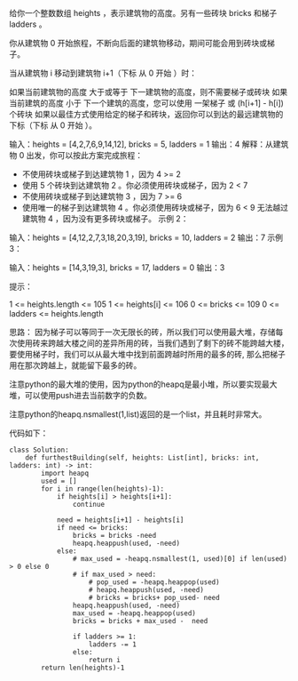 给你一个整数数组 heights ，表示建筑物的高度。另有一些砖块 bricks 和梯子 ladders 。

你从建筑物 0 开始旅程，不断向后面的建筑物移动，期间可能会用到砖块或梯子。

当从建筑物 i 移动到建筑物 i+1（下标 从 0 开始 ）时：

如果当前建筑物的高度 大于或等于 下一建筑物的高度，则不需要梯子或砖块
如果当前建筑的高度 小于 下一个建筑的高度，您可以使用 一架梯子 或 (h[i+1] - h[i]) 个砖块
如果以最佳方式使用给定的梯子和砖块，返回你可以到达的最远建筑物的下标（下标 从 0 开始 ）。


输入：heights = [4,2,7,6,9,14,12], bricks = 5, ladders = 1
输出：4
解释：从建筑物 0 出发，你可以按此方案完成旅程：
- 不使用砖块或梯子到达建筑物 1 ，因为 4 >= 2
- 使用 5 个砖块到达建筑物 2 。你必须使用砖块或梯子，因为 2 < 7
- 不使用砖块或梯子到达建筑物 3 ，因为 7 >= 6
- 使用唯一的梯子到达建筑物 4 。你必须使用砖块或梯子，因为 6 < 9
无法越过建筑物 4 ，因为没有更多砖块或梯子。
示例 2：

输入：heights = [4,12,2,7,3,18,20,3,19], bricks = 10, ladders = 2
输出：7
示例 3：

输入：heights = [14,3,19,3], bricks = 17, ladders = 0
输出：3
 

提示：

1 <= heights.length <= 105
1 <= heights[i] <= 106
0 <= bricks <= 109
0 <= ladders <= heights.length


思路： 因为梯子可以等同于一次无限长的砖，所以我们可以使用最大堆，存储每次使用砖来跨越大楼之间的差异所用的砖，当我们遇到了剩下的砖不能跨越大楼，要使用梯子时，我们可以从最大堆中找到前面跨越时所用的最多的砖, 那么把梯子用在那次跨越上，就能留下最多的砖。

注意python的最大堆的使用，因为python的heapq是最小堆，所以要实现最大堆，可以使用push进去当前数字的负数。

注意python的heapq.nsmallest(1,list)返回的是一个list，并且耗时非常大。

代码如下：
```
class Solution:
    def furthestBuilding(self, heights: List[int], bricks: int, ladders: int) -> int:
        import heapq
        used = []
        for i in range(len(heights)-1):
            if heights[i] > heights[i+1]:
                continue
            
            need = heights[i+1] - heights[i]
            if need <= bricks:
                bricks = bricks -need
                heapq.heappush(used, -need)
            else:
                # max_used = -heapq.nsmallest(1, used)[0] if len(used) > 0 else 0
                # if max_used > need:
                    # pop_used = -heapq.heappop(used)
                    # heapq.heappush(used, -need)
                    # bricks = bricks+ pop_used- need
                heapq.heappush(used, -need)
                max_used = -heapq.heappop(used)
                bricks = bricks + max_used -  need
                    
                if ladders >= 1:
                    ladders -= 1
                else:
                    return i
        return len(heights)-1
```